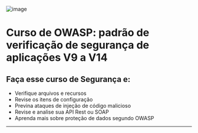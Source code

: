 ![image](https://github.com/AndreCoutinhom/owasp-application/assets/91290799/6f194736-ce06-4b81-9536-327b8565eabf)

# Curso de OWASP: padrão de verificação de segurança de aplicações V9 a V14

## Faça esse curso de Segurança e:

* Verifique arquivos e recursos
* Revise os itens de configuração
* Previna ataques de injeção de código malicioso
* Revise e analise sua API Rest ou SOAP
* Aprenda mais sobre proteção de dados segundo OWASP

---
